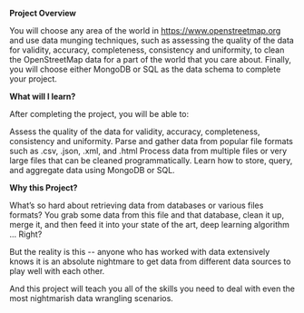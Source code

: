 **Project Overview**

You will choose any area of the world in https://www.openstreetmap.org and use data munging techniques, such as assessing the quality of the data for validity, accuracy, completeness, consistency and uniformity, to clean the OpenStreetMap data for a part of the world that you care about. Finally, you will choose either MongoDB or SQL as the data schema to complete your project.

**What will I learn?**

After completing the project, you will be able to:

Assess the quality of the data for validity, accuracy, completeness, consistency and uniformity.
Parse and gather data from popular file formats such as .csv, .json, .xml, and .html
Process data from multiple files or very large files that can be cleaned programmatically.
Learn how to store, query, and aggregate data using MongoDB or SQL.

**Why this Project?**

What’s so hard about retrieving data from databases or various files formats? You grab some data from this file and that database, clean it up, merge it, and then feed it into your state of the art, deep learning algorithm … Right?

But the reality is this -- anyone who has worked with data extensively knows it is an absolute nightmare to get data from different data sources to play well with each other.

And this project will teach you all of the skills you need to deal with even the most nightmarish data wrangling scenarios.
